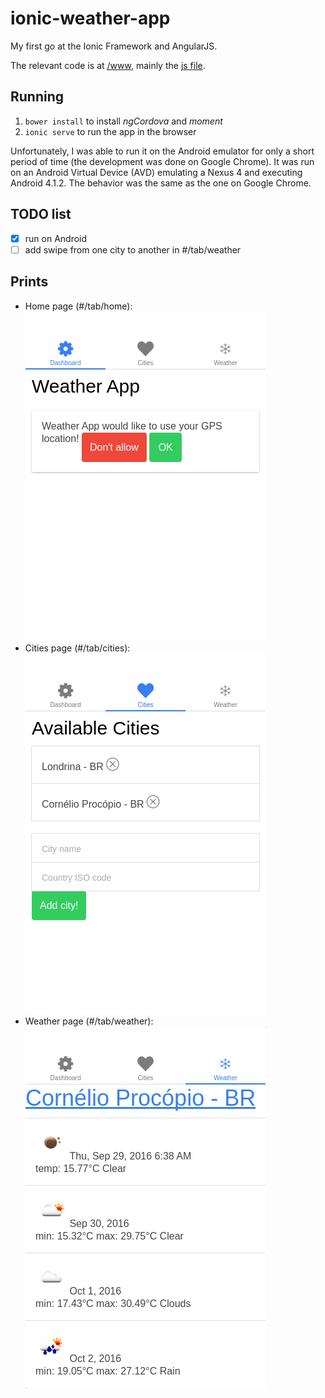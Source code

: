 # ionic-weather-app

My first go at the Ionic Framework and AngularJS.

The relevant code is at [/www](/www), mainly the [js file](/www/js/app.js).

## Running

1. `bower install` to install *ngCordova* and *moment*
2. `ionic serve` to run the app in the browser

Unfortunately, I was able to run it on the Android emulator for only a short period of time (the development was done on Google Chrome). It was run on an Android Virtual Device (AVD) emulating a Nexus 4 and executing Android 4.1.2. The behavior was the same as the one on Google Chrome.

## TODO list

- [X] run on Android
- [ ] add swipe from one city to another in #/tab/weather

## Prints

- Home page (#/tab/home): ![homepage](/images/home.png)
- Cities page (#/tab/cities): ![cities](/images/cities.png)
- Weather page (#/tab/weather): ![weather](/images/weather.png)